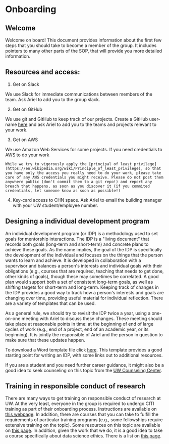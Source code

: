 # Onboarding

## Welcome

Welcome on board! This document provides information about the first few steps that you should take to become a member of the group. It includes pointers to many other parts of the SOP, that will provide you more detailed information.

## Resources and access:

1. Get on Slack

We use Slack for immediate communications between members of the team. Ask Ariel to add you to the group slack.

2. Get on GitHub

We use git and GitHub to keep track of our projects. Create a GitHub user-name [here](http://github.com/join) and ask Ariel to add you to the teams and projects relevant to your work.


3. Get on AWS

We use Amazon Web Services for some projects. If you need credentials to AWS to do your work


```{note}
While we try to vigorously apply the [principal of least privilege](https://en.wikipedia.org/wiki/Principle_of_least_privilege), so that you have only the access you really need to do your work, please take care of any AWS credentials you might receive. Please do not post them anywhere public (don't commit them to a git repo!) and report any breach that happens, as soon as you discover it (if you commited credentials, let someone know as soon as possible!)
```

4. Key-card access to CHN space. Ask Ariel to email the building manager with your UW student/employee number.


## Designing a individual development program

An individual development program (or IDP) is a methodology used to set goals
for mentorship interactions. The IDP is a "living document" that records both
goals (long-term and short-term) and concrete plans to achieve these goals. As
the name implies, the goal of the IDP is specifically the development of the
individual and focuses on the things that the person wants to learn and achieve.
It is developed in collaboration with a supervisor and balances a person's
interests and individual goals with their obligations (e.g., courses that are
required, teaching that needs to get done, other kinds of goals), though these
may sometimes be correlated. A good plan would support both a set of consistent
long-term goals, as well as shifting targets for short-term and long-term.
Keeping track of changes in the IDP provides a good way to track how a person's
interests and goals are changing over time, providing useful material for
individual reflection. There are a variety of templates that can be used.

As a general rule, we should try to revisit the IDP twice a year, using a
one-on-one meeting with Ariel to discuss these changes. These meeting should
take place at reasonable points in time: at the beginning of end of large cycles
of work (e.g., end of a project, end of an academic year, or its beginning). It
is jointly the responsible of Ariel and the person in question to make sure that
these updates happen.

To download a Word template file click [here](https://github.com/nrdg/sop/raw/master/assets/IDP_template.docx). This
template provides a good starting point for writing an IDP, with some links out
to additional resources.

If you are a student and you need further career guidance, it might also be a good idea to seek counseling on this topic from the [UW Counseling Center](https://www.washington.edu/counseling/services/career-exploration/).

## Training in responsible conduct of research

There are many ways to get training on responsible conduct of research at UW. At the very least, everyone in the group is required to undergo CITI training as part of their onboarding process. Instructions are available on [this webpage](https://www.washington.edu/research/hsd/training/required-training/web-based-citi-training/). In addition, there are courses that you can take to fulfill the requirements of particular training programs (e.g., some fellowships require extensive training on the topic). Some resources on this topic are available on [this page](https://www.washington.edu/research/compliance/responsible-conduct-of-research-rcrtraining/). In addition, given the work that we do, it is a good idea to take a course specifically about data science ethics. There is a list on [this page](https://escience.washington.edu/data-science-courses-at-the-university-of-washington/).
